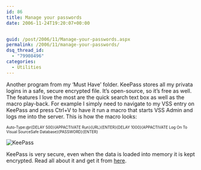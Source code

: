 ```yaml
---
id: 86
title: Manage your passwords
date: 2006-11-24T19:20:07+00:00


guid: /post/2006/11/Manage-your-passwords.aspx
permalink: /2006/11/manage-your-passwords/
dsq_thread_id:
  - "79908496"
categories:
  - Utilities
---
```

<p>Another program from my &lsquo;Must Have&rsquo; folder. KeePass stores all my privata logins in a safe, secure encrypted file. It&rsquo;s open-source,&nbsp;so it&rsquo;s free as well. The features I love the most are the quick search text box as well as the macro play-back. For example I simply need to navigate to my VSS entry on KeePass&nbsp;and press Ctrl+V to have it run a macro that starts VSS Admin and logs me into the server. This is how the macro looks:</p><font size="1">
<p>Auto-Type:@r{DELAY 500}{APPACTIVATE Run}{URL}{ENTER}{DELAY 1000}{APPACTIVATE Log On To Visual SourceSafe Database}{PASSWORD}{ENTER}</p></font>
<p><img alt="KeePass" src="http://www.merill.net/KeePass_small1.jpg" border="0" /></p>
<p>KeePass is very secure, even when the data is loaded into memory it is kept encrypted. Read all about it and get it from <a href="http://keepass.sourceforge.net/">here</a>.</p>